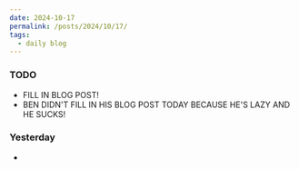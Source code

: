 ```yaml
---
date: 2024-10-17
permalink: /posts/2024/10/17/
tags:
  - daily blog
---
```


### TODO
- FILL IN BLOG POST! 
- BEN DIDN'T FILL IN HIS BLOG POST TODAY BECAUSE HE'S LAZY AND HE SUCKS!

### Yesterday
- 
